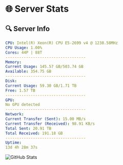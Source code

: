# 🌐 Server Stats
## 🔍 Server Info
```yaml
CPU: Intel(R) Xeon(R) CPU E5-2699 v4 @ 1238.58MHz
CPU Usage: 1.00%
Cores: 44P | 88T
-----------------------------------
Memory:
Current Usage: 145.57 GB/503.74 GB
Available: 354.75 GB
-----------------------------------
Disk:
Current Usage: 59.30 GB/1.71 TB
Free: 1.57 TB
-----------------------------------
GPU:
No GPU detected
-----------------------------------
Network:
Current Transfer (Sent): 15.00 MB/s
Current Transfer (Received): 98.91 KB/s
Total Sent: 20.91 TB
Total Received: 191.18 GB
-----------------------------------
Uptime:
13d 4h 28m 37s
```
![GitHub Stats](https://img.shields.io/badge/Updated-2025-03-21_01:51:26-blue)